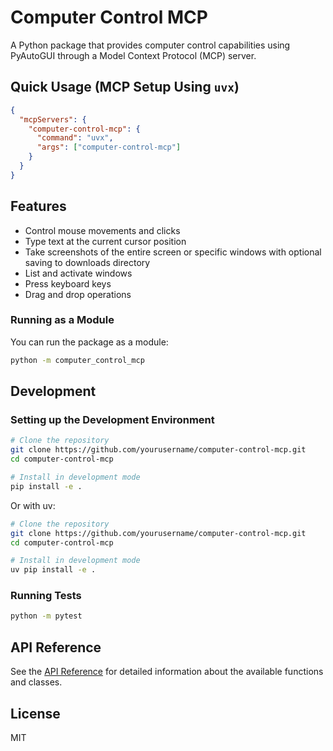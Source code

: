 # Computer Control MCP

A Python package that provides computer control capabilities using PyAutoGUI through a Model Context Protocol (MCP) server.

## Quick Usage (MCP Setup Using `uvx`)

```json
{
  "mcpServers": {
    "computer-control-mcp": {
      "command": "uvx",
      "args": ["computer-control-mcp"]
    }
  }
}
```

## Features

- Control mouse movements and clicks
- Type text at the current cursor position
- Take screenshots of the entire screen or specific windows with optional saving to downloads directory
- List and activate windows
- Press keyboard keys
- Drag and drop operations

### Running as a Module

You can run the package as a module:

```bash
python -m computer_control_mcp
```

## Development

### Setting up the Development Environment

```bash
# Clone the repository
git clone https://github.com/yourusername/computer-control-mcp.git
cd computer-control-mcp

# Install in development mode
pip install -e .
```

Or with uv:

```bash
# Clone the repository
git clone https://github.com/yourusername/computer-control-mcp.git
cd computer-control-mcp

# Install in development mode
uv pip install -e .
```

### Running Tests

```bash
python -m pytest
```

## API Reference

See the [API Reference](docs/api.md) for detailed information about the available functions and classes.

## License

MIT
